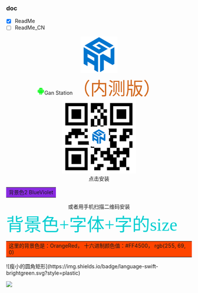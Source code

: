 
### doc  
- [x] ReadMe
- [ ] ReadMe_CN

<div align=center><img width="100" height="100" src="https://github.com/lacuz/ApkTest/blob/master/jpg/ic_launcher.png"/></div>  

<div align=center><img width="20" height="20" src="https://github.com/lacuz/ApkTest/blob/master/jpg/ic_android.png"/>Gan Station<font size=8 color=#D2691E face="黑体">（内测版）</font></div>

<div align=center><img width="200" height="200" src="https://github.com/lacuz/ApkTest/blob/master/jpg/ic_qrcode.png"/></div>

<div align=center>点击安装</div>
<table><tr><td bgcolor= BlueViolet > 背景色2 BlueViolet </td></tr></table>
<div align=center>或者用手机扫描二维码安装</div>
<font color=#00ced1 size=7 face="黑体">背景色+字体+字的size</font><br/>
<table><tr><td bgcolor=#FF4500>这里的背景色是：OrangeRed，  十六进制颜色值：#FF4500， rgb(255, 69, 0)</td></tr></table>
![瘦小的圆角矩形](https://img.shields.io/badge/language-swift-brightgreen.svg?style=plastic)

[![](https://img.shields.io/badge/download-1K-brightgreen.svg)](https://www.baidu.com)
